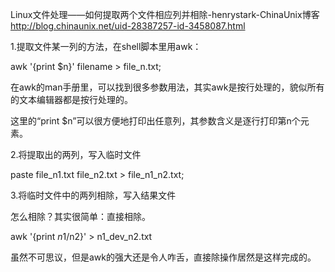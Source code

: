 Linux文件处理——如何提取两个文件相应列并相除-henrystark-ChinaUnix博客 http://blog.chinaunix.net/uid-28387257-id-3458087.html

1.提取文件某一列的方法，在shell脚本里用awk：

awk '{print $n}' filename >  file_n.txt; 

在awk的man手册里，可以找到很多参数用法，其实awk是按行处理的，貌似所有的文本编辑器都是按行处理的。

这里的“print $n”可以很方便地打印出任意列，其参数含义是逐行打印第n个元素。 

2.将提取出的两列，写入临时文件

paste   file_n1.txt file_n2.txt > file_n1_n2.txt;

3.将临时文件中的两列相除，写入结果文件

怎么相除？其实很简单：直接相除。

awk '{print $n1/$n2}' > n1_dev_n2.txt

虽然不可思议，但是awk的强大还是令人咋舌，直接除操作居然是这样完成的。